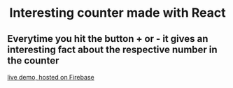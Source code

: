 <h1 align="center">Interesting counter made with React</h1>
<h2>Everytime you hit the button + or - it gives an interesting fact about the respective number in the counter</h2>
<a href="https://interesting-counter.web.app/">live demo, hosted on Firebase</a>
